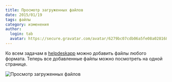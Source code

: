 ```yaml
---
title: Просмотр загруженных файлов
date: 2015/01/19
tags: файлы
category: изменения
author:
  login: tab
  avatar: https://secure.gravatar.com/avatar/6279bc07cdb06a5fe08a02816887d4d0.jpg
---
```


Ко всем задачам в [helpdeskapp](https://helpdeskapp.ru) можно добавить файлы любого формата. Теперь все добавленные файлы
можно посмотреть на одной странице.

![Просмотр загруженных файлов](https://cloud.helpdeskapp.ru/files/1244/850-553/files.png)
